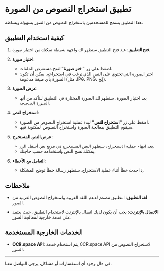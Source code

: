 # تطبيق استخراج النصوص من الصورة

هذا التطبيق يسمح للمستخدمين باستخراج النصوص من الصور بسهولة وبساطة.

## كيفية استخدام التطبيق

1. **فتح التطبيق**: عند فتح التطبيق ستظهر لك واجهة بسيطة تمكنك من اختيار صورة.

2. **اختيار صورة**:
   - اضغط على زر **"اختر صورة"** لفتح مستعرض الملفات.
   - اختر الصورة التي تحتوي على النص الذي ترغب في استخراجه. يمكن أن تكون الصورة بأي صيغة مدعومة (مثل JPG، PNG، إلخ).

3. **عرض الصورة**:
   - بعد اختيار الصورة، ستظهر لك الصورة المختارة في التطبيق للتأكد من أنها الصورة الصحيحة.

4. **استخراج النص**:
   - اضغط على زر **"استخراج النص"** لبدء عملية استخراج النصوص من الصورة.
   - سيقوم التطبيق بمعالجة الصورة واستخراج النصوص المكتوبة فيها.

5. **عرض النص المستخرج**:
   - بعد انتهاء عملية الاستخراج، سيظهر النص المستخرج في مربع نص أسفل الزر.
   - يمكنك نسخ النص واستخدامه حسب حاجتك.

6. **التعامل مع الأخطاء**:
   - إذا حدث خطأ أثناء عملية الاستخراج، ستظهر رسالة خطأ توضح المشكلة.

## ملاحظات

- **لغة التطبيق**: التطبيق مصمم لدعم اللغة العربية واستخراج النصوص العربية من الصور.

- **الاتصال بالإنترنت**: يجب أن يكون لديك اتصال بالإنترنت لاستخدام التطبيق، حيث يعتمد على خدمة خارجية لمعالجة الصور.

## الخدمات الخارجية المستخدمة

- **OCR.space API**: يتم استخدام خدمة OCR.space API لاستخراج النصوص من الصور.

---

في حال وجود أي استفسارات أو مشاكل، يرجى التواصل معنا.